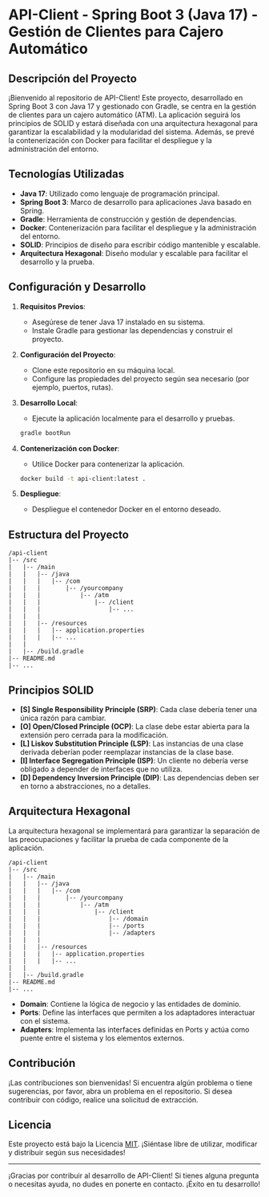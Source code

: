# API-Client - Spring Boot 3 (Java 17) - Gestión de Clientes para Cajero Automático

## Descripción del Proyecto

¡Bienvenido al repositorio de API-Client! Este proyecto, desarrollado en Spring Boot 3 con Java 17 y gestionado con Gradle, se centra en la gestión de clientes para un cajero automático (ATM). La aplicación seguirá los principios de SOLID y estará diseñada con una arquitectura hexagonal para garantizar la escalabilidad y la modularidad del sistema. Además, se prevé la contenerización con Docker para facilitar el despliegue y la administración del entorno.

## Tecnologías Utilizadas

- **Java 17**: Utilizado como lenguaje de programación principal.
- **Spring Boot 3**: Marco de desarrollo para aplicaciones Java basado en Spring.
- **Gradle**: Herramienta de construcción y gestión de dependencias.
- **Docker**: Contenerización para facilitar el despliegue y la administración del entorno.
- **SOLID**: Principios de diseño para escribir código mantenible y escalable.
- **Arquitectura Hexagonal**: Diseño modular y escalable para facilitar el desarrollo y la prueba.

## Configuración y Desarrollo

1. **Requisitos Previos**:
   - Asegúrese de tener Java 17 instalado en su sistema.
   - Instale Gradle para gestionar las dependencias y construir el proyecto.

2. **Configuración del Proyecto**:
   - Clone este repositorio en su máquina local.
   - Configure las propiedades del proyecto según sea necesario (por ejemplo, puertos, rutas).

3. **Desarrollo Local**:
   - Ejecute la aplicación localmente para el desarrollo y pruebas.
   ```bash
   gradle bootRun
   ```

4. **Contenerización con Docker**:
   - Utilice Docker para contenerizar la aplicación.
   ```bash
   docker build -t api-client:latest .
   ```

5. **Despliegue**:
   - Despliegue el contenedor Docker en el entorno deseado.

## Estructura del Proyecto

```plaintext
/api-client
|-- /src
|   |-- /main
|   |   |-- /java
|   |   |   |-- /com
|   |   |       |-- /yourcompany
|   |   |           |-- /atm
|   |   |               |-- /client
|   |   |                   |-- ...
|   |   |
|   |   |-- /resources
|   |   |   |-- application.properties
|   |   |   |-- ...
|   |
|   |-- /build.gradle
|-- README.md
|-- ...
```

## Principios SOLID

- **[S] Single Responsibility Principle (SRP)**: Cada clase debería tener una única razón para cambiar.
- **[O] Open/Closed Principle (OCP)**: La clase debe estar abierta para la extensión pero cerrada para la modificación.
- **[L] Liskov Substitution Principle (LSP)**: Las instancias de una clase derivada deberían poder reemplazar instancias de la clase base.
- **[I] Interface Segregation Principle (ISP)**: Un cliente no debería verse obligado a depender de interfaces que no utiliza.
- **[D] Dependency Inversion Principle (DIP)**: Las dependencias deben ser en torno a abstracciones, no a detalles.

## Arquitectura Hexagonal

La arquitectura hexagonal se implementará para garantizar la separación de las preocupaciones y facilitar la prueba de cada componente de la aplicación.

```plaintext
/api-client
|-- /src
|   |-- /main
|   |   |-- /java
|   |   |   |-- /com
|   |   |       |-- /yourcompany
|   |   |           |-- /atm
|   |   |               |-- /client
|   |   |                   |-- /domain
|   |   |                   |-- /ports
|   |   |                   |-- /adapters
|   |   |
|   |   |-- /resources
|   |   |   |-- application.properties
|   |   |   |-- ...
|   |
|   |-- /build.gradle
|-- README.md
|-- ...
```

- **Domain**: Contiene la lógica de negocio y las entidades de dominio.
- **Ports**: Define las interfaces que permiten a los adaptadores interactuar con el sistema.
- **Adapters**: Implementa las interfaces definidas en Ports y actúa como puente entre el sistema y los elementos externos.

## Contribución

¡Las contribuciones son bienvenidas! Si encuentra algún problema o tiene sugerencias, por favor, abra un problema en el repositorio. Si desea contribuir con código, realice una solicitud de extracción.

## Licencia

Este proyecto está bajo la Licencia [MIT](LICENSE). ¡Siéntase libre de utilizar, modificar y distribuir según sus necesidades!

---

¡Gracias por contribuir al desarrollo de API-Client! Si tienes alguna pregunta o necesitas ayuda, no dudes en ponerte en contacto. ¡Éxito en tu desarrollo!